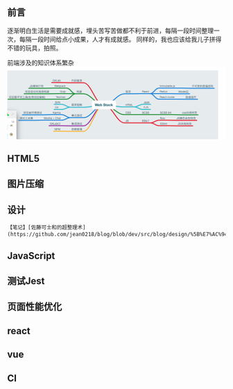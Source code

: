 ## 前言
逐渐明白生活是需要成就感，埋头苦写苦做都不利于前进，每隔一段时间整理一次，每隔一段时间给点小成果，人才有成就感。
同样的，我也应该给我儿子拼得不错的玩具，拍照。

前端涉及的知识体系繁杂
![image](./src/images/web_stack.png)

## HTML5
## 图片压缩
## 设计
	【笔记】[佐藤可士和的超整理术](https://github.com/jean0218/blog/blob/dev/src/blog/design/%5B%E7%AC%94%E8%AE%B0%5D%E4%BD%90%E8%97%A4%E5%8F%AF%E5%A3%AB%E5%92%8C%E7%9A%84%E8%B6%85%E6%95%B4%E7%90%86%E6%9C%AF.md)
## JavaScript
## 测试Jest
## 页面性能优化
## react
## vue
## CI

